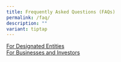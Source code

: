 ```yaml
---
title: Frequently Asked Questions (FAQs)
permalink: /faq/
description: ""
variant: tiptap
---
```

<p></p><div class="isomer-card-grid"><a rel="noopener noreferrer nofollow" href="/faqs-for-designated-entities" class="isomer-card"><div class="isomer-card-body"><div class="isomer-card-title">For Designated Entities</div><div class="isomer-card-link"></div></div></a><a rel="noopener noreferrer nofollow" href="/faqs-for-businesses-and-investors" class="isomer-card"><div class="isomer-card-body"><div class="isomer-card-title">For Businesses and Investors</div><div class="isomer-card-link"></div></div></a></div><p></p>